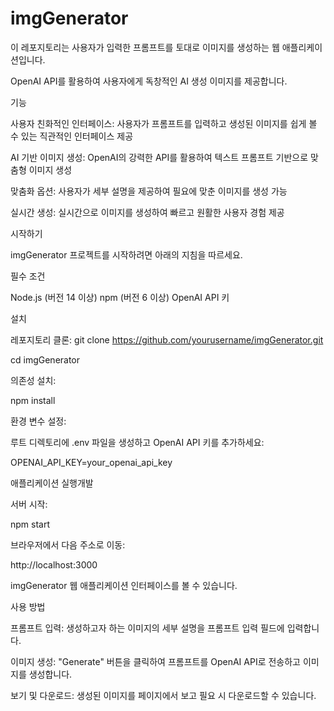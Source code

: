 # imgGenerator
이 레포지토리는 사용자가 입력한 프롬프트를 토대로 이미지를 생성하는 웹 애플리케이션입니다.

OpenAI API를 활용하여 사용자에게 독창적인 AI 생성 이미지를 제공합니다.

기능

사용자 친화적인 인터페이스: 사용자가 프롬프트를 입력하고 생성된 이미지를 쉽게 볼 수 있는 직관적인 인터페이스 제공

AI 기반 이미지 생성: OpenAI의 강력한 API를 활용하여 텍스트 프롬프트 기반으로 맞춤형 이미지 생성

맞춤화 옵션: 사용자가 세부 설명을 제공하여 필요에 맞춘 이미지를 생성 가능

실시간 생성: 실시간으로 이미지를 생성하여 빠르고 원활한 사용자 경험 제공

시작하기

imgGenerator 프로젝트를 시작하려면 아래의 지침을 따르세요.

필수 조건

Node.js (버전 14 이상)
npm (버전 6 이상)
OpenAI API 키

설치

레포지토리 클론:
git clone https://github.com/yourusername/imgGenerator.git


cd imgGenerator

의존성 설치:

npm install

환경 변수 설정:

루트 디렉토리에 .env 파일을 생성하고 OpenAI API 키를 추가하세요:

OPENAI_API_KEY=your_openai_api_key

애플리케이션 실행개발

서버 시작:

npm start

브라우저에서 다음 주소로 이동:

http://localhost:3000

imgGenerator 웹 애플리케이션 인터페이스를 볼 수 있습니다.

사용 방법

프롬프트 입력: 생성하고자 하는 이미지의 세부 설명을 프롬프트 입력 필드에 입력합니다.

이미지 생성: "Generate" 버튼을 클릭하여 프롬프트를 OpenAI API로 전송하고 이미지를 생성합니다.

보기 및 다운로드: 생성된 이미지를 페이지에서 보고 필요 시 다운로드할 수 있습니다.

